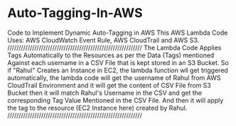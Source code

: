 # Auto-Tagging-In-AWS
Code to Implement Dynamic Auto-Tagging in AWS
This AWS Lambda Code Uses: AWS CloudWatch Event Rule, AWS CloudTrail and AWS S3.
////////////////////////////////////////////////////////////
The Lambda Code Applies Tags Automatically to the Resources as per the Data (Tags) mentioned Against each username in a CSV File that is kept stored in an S3 Bucket. So if "Rahul" Creates an Instance in EC2, the lambda function wll get triggered        automatically, the lambda code will get the username of Rahul from AWS CloudTrail Environment and it will get the content of CSV File from S3 Bucket then it will match Rahul's Username in the CSV and get the corresponding Tag Value Mentioned in the CSV File. And then it will apply the tag to the resource (EC2 Instance here) created by Rahul.
////////////////////////////////////////////////////////////
